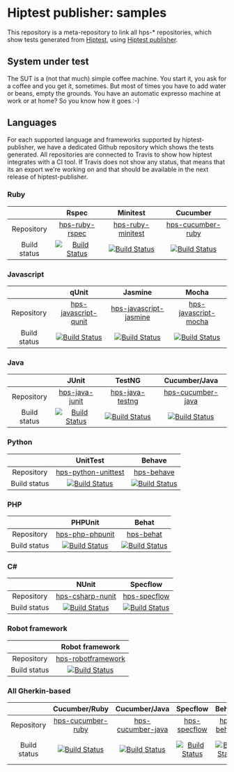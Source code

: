 Hiptest publisher: samples
=======================

This repository is a meta-repository to link all hps-* repositories, which show tests generated from [Hiptest](https://hiptest.net), using [Hiptest publisher](https://github.com/hiptest/hiptest-publisher).


System under test
------------------

The SUT is a (not that much) simple coffee machine. You start it, you ask for a coffee and you get it, sometimes. But most of times you have to add water or beans, empty the grounds. You have an automatic expresso machine at work or at home? So you know how it goes :-)

Languages
----------

For each supported language and frameworks supported by hiptest-publisher, we have a dedicated Github repository which shows the tests generated. All repositories are connected to Travis to show how hiptest integrates with a CI tool.
If Travis does not show any status, that means that its an export we're working on and that should be available in the next release of hiptest-publisher.

### Ruby

| | Rspec  | Minitest  | Cucumber  |
|:-:|:-:|:-:|:-:|
| Repository   | [hps-ruby-rspec](https://github.com/hiptest/hps-ruby-rspec) | [hps-ruby-minitest](https://github.com/hiptest/hps-ruby-minitest) | [hps-cucumber-ruby](https://github.com/hiptest/hps-cucumber-ruby) |
| Build status | [![Build Status](https://travis-ci.org/hiptest/hps-ruby-rspec.svg?branch=master)](https://travis-ci.org/hiptest/hps-ruby-rspec) | [![Build Status](https://travis-ci.org/hiptest/hps-ruby-minitest.svg?branch=master)](https://travis-ci.org/hiptest/hps-ruby-minitest) | [![Build Status](https://travis-ci.org/hiptest/hps-cucumber-ruby.svg?branch=master)](https://travis-ci.org/hiptest/hps-cucumber-ruby) |


### Javascript

|  | qUnit | Jasmine | Mocha |
|:-:|:-:|:-:|:-:|
| Repository | [hps-javascript-qunit](https://github.com/hiptest/hps-javascript-qunit) | [hps-javascript-jasmine](https://github.com/hiptest/hps-javascript-jasmine) | [hps-javascript-mocha](https://github.com/hiptest/hps-javascript-mocha) |
| Build status | [![Build Status](https://travis-ci.org/hiptest/hps-javascript-qunit.svg?branch=master)](https://travis-ci.org/hiptest/hps-javascript-qunit) | [![Build Status](https://travis-ci.org/hiptest/hps-javascript-jasmine.svg?branch=master)](https://travis-ci.org/hiptest/hps-javascript-jasmine) | [![Build Status](https://travis-ci.org/hiptest/hps-javascript-mocha.svg?branch=master)](https://travis-ci.org/hiptest/hps-javascript-mocha) |


### Java

|  | JUnit | TestNG | Cucumber/Java |
|:-:|:-:|:-:|:-:|
| Repository | [hps-java-junit](https://github.com/hiptest/hps-java-junit) | [hps-java-testng](https://github.com/hiptest/hps-java-testng) | [hps-cucumber-java](https://github.com/hiptest/hps-cucumber-java) |
| Build status | [![Build Status](https://travis-ci.org/hiptest/hps-java-junit.svg?branch=master)](https://travis-ci.org/hiptest/hps-java-junit) | [![Build Status](https://travis-ci.org/hiptest/hps-java-testng.svg?branch=master)](https://travis-ci.org/hiptest/hps-java-testng) | [![Build Status](https://travis-ci.org/hiptest/hps-cucumber-java.svg?branch=master)](https://travis-ci.org/hiptest/hps-cucumber-java) |

### Python

|  | UnitTest | Behave |
|:-:|:-:|:-:|
| Repository | [hps-python-unittest](https://github.com/hiptest/hps-python-unittest) | [hps-behave](https://github.com/hiptest/hps-behave) |
| Build status | [![Build Status](https://travis-ci.org/hiptest/hps-python-unittest.svg?branch=master)](https://travis-ci.org/hiptest/hps-python-unittest) | [![Build Status](https://travis-ci.org/hiptest/hps-behave.svg?branch=master)](https://travis-ci.org/hiptest/hps-behave) |


### PHP

|  | PHPUnit | Behat |
|:-:|:-:|:-:|
| Repository | [hps-php-phpunit](https://github.com/hiptest/hps-php-phpunit) | [hps-behat](https://github.com/hiptest/hps-behat) |
| Build status | [![Build Status](https://travis-ci.org/hiptest/hps-php-phpunit.svg?branch=master)](https://travis-ci.org/hiptest/hps-php-phpunit) | [![Build Status](https://travis-ci.org/hiptest/hps-behat.svg?branch=master)](https://travis-ci.org/hiptest/hps-behat) |


### C# 

|  | NUnit | Specflow |
|:-:|:-:|:-:|
| Repository | [hps-csharp-nunit](https://github.com/hiptest/hps-csharp-nunit) | [hps-specflow](https://github.com/hiptest/hps-specflow) |
| Build status | [![Build Status](https://travis-ci.org/hiptest/hps-csharp-nunit.svg?branch=master)](https://travis-ci.org/hiptest/hps-csharp-nunit) | [![Build Status](https://travis-ci.org/hiptest/hps-specflow.svg?branch=master)](https://travis-ci.org/hiptest/hps-specflow) |


### Robot framework

|  | Robot framework |
|:-:|:-:|
| Repository | [hps-robotframework](https://github.com/hiptest/hps-robotframework) |
| Build status | [![Build Status](https://travis-ci.org/hiptest/hps-robotframework.svg?branch=master)](https://travis-ci.org/hiptest/hps-robotframework) |


### All Gherkin-based

|  | Cucumber/Ruby | Cucumber/Java | Specflow | Behave | Behat |
|:-:|:-:|:-:|:-:|:-:|:-:|
| Repository | [hps-cucumber-ruby](https://github.com/hiptest/hps-cucumber-ruby) | [hps-cucumber-java](https://github.com/hiptest/hps-cucumber-java) | [hps-specflow](https://github.com/hiptest/hps-specflow) | [hps-behave](https://github.com/hiptest/hps-behave) | [hps-behat](https://github.com/hiptest/hps-behat) |
| Build status | [![Build Status](https://travis-ci.org/hiptest/hps-cucumber-ruby.svg?branch=master)](https://travis-ci.org/hiptest/hps-cucumber-ruby) | [![Build Status](https://travis-ci.org/hiptest/hps-cucumber-java.svg?branch=master)](https://travis-ci.org/hiptest/hps-cucumber-java) | [![Build Status](https://travis-ci.org/hiptest/hps-specflow.svg?branch=master)](https://travis-ci.org/hiptest/hps-specflow) | [![Build Status](https://travis-ci.org/hiptest/hps-behave.svg?branch=master)](https://travis-ci.org/hiptest/hps-behave) | [![Build Status](https://travis-ci.org/hiptest/hps-behat.svg?branch=master)](https://travis-ci.org/hiptest/hps-behat) |
